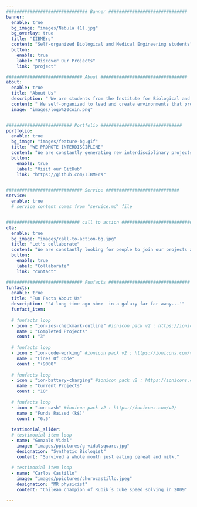 ```yaml
---
############################### Banner ##############################
banner:
  enable: true
  bg_image: "images/Nebula (1).jpg"
  bg_overlay: true
  title: "IIBMErs"
  content: "Self-organized Biological and Medical Engineering students"
  button:
    enable: true
    label: "Discover Our Projects"
    link: "project"

############################# About #################################
about:
  enable: true
  title: "About Us"
  description: " We are students from the Institute for Biological and Medical Engineering doing fun interdisciplinary projects advancing science and engineering with impact in the society"
  content: " We self-organized to lead and create environments that promotes synergistic interdisciplinary work, communication and friendship. We give experience working togheter to students with different background through interdisciplinary projects. The projects are Open-Source, with impact in society and aim to reduce knowledge barriers between different areas, by creating educational resources."
  image: "images/logo%20coin.png"


######################### Portfolio ###############################
portfolio:
  enable: true
  bg_image: "images/feature-bg.gif"
  title: "WE PROMOTE INTERDISCIPLINE"
  content: "We are constantly generating new interdisciplinary projects to promote the colaboration between students with different background and looking for funding to execute them."
  button:
    enable: true
    label: "Visit our GitHub"
    link: "https://github.com/IIBMErs"


############################# Service ############################
service:
  enable: true
  # service content comes from "service.md" file


############################ call to action ###########################
cta:
  enable: true
  bg_image: "images/call-to-action-bg.jpg"
  title: "Let's collaborate"
  content: "We are constantly looking for people to join our projects and to help with projects that are interesting and educational for us."
  button:
    enable: true
    label: "Collaborate"
    link: "contact"

############################# Funfacts ###############################
funfacts:
  enable: true
  title: "Fun Facts About Us"
  description: "'A long time ago <br>  in a galaxy far far away...'"
  funfact_item:
  
  # funfacts loop
  - icon : "ion-ios-checkmark-outline" #ionicon pack v2 : https://ionicons.com/v2/
    name : "Completed Projects"
    count : "3"
    
  # funfacts loop
  - icon : "ion-code-working" #ionicon pack v2 : https://ionicons.com/v2/
    name : "Lines Of Code"
    count : "+9000"
           
  # funfacts loop
  - icon : "ion-battery-charging" #ionicon pack v2 : https://ionicons.com/v2/
    name : "Current Projects"
    count : "10"
    
  # funfacts loop
  - icon : "ion-cash" #ionicon pack v2 : https://ionicons.com/v2/
    name : "Funds Raised (k$)"
    count : "6.5"   
 
  testimonial_slider:              
  # testimonial item loop
  - name: "Gonzalo Vidal"
    image: "images/ppictures/g-vidalsquare.jpg"
    designation: "Synthetic Biologist"
    content: "Survived a whole month just eating cereal and milk."
              
  # testimonial item loop
  - name: "Carlos Castillo"
    image: "images/ppictures/chorocastillo.jpeg"
    designation: "MR physicist"
    content: "Chilean champion of Rubik´s cube speed solving in 2009"

---
```

